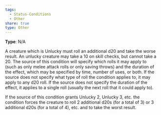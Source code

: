 ```yaml
---
tags:
  - Status-Conditions
  - Other
share: true
type: Other
---
```


**Type**: N/A

A creature which is Unlucky must roll an additional d20 and take the worse result. An unlucky creature may take a 10 on skill checks, but cannot take a 20. The source of this condition will specify which rolls it may apply to (such as only melee attack rolls or only saving throws) and the duration of the effect, which may be specified by time, number of uses, or both. If the source does not specify what type of roll the condition applies to, it may apply to any d20 roll. If the source does not specify the duration of the effect, it applies to a single roll (usually the next roll that it could apply to).

If the source of this condition grants Unlucky 2, Unlucky 3, etc. the condition forces the creature to roll 2 additional d20s (for a total of 3) or 3 additional d20s (for a total of 4), etc. and to take the worst result.